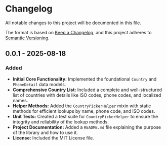 # Changelog

All notable changes to this project will be documented in this file.

The format is based on [Keep a Changelog](https://keepachangelog.com/en/1.0.0/),
and this project adheres to [Semantic Versioning](https://semver.org/spec/v2.0.0.html).

## 0.0.1 - 2025-08-18

### Added

- **Initial Core Functionality:** Implemented the foundational `Country` and `PhoneDetail` data models.
- **Comprehensive Country List:** Included a complete and well-structured list of countries with details like ISO codes,
  phone codes, and localized names.
- **Helper Methods:** Added the `CountryPickerHelper` mixin with static methods for efficient lookups by name, phone
  code, and ISO codes.
- **Unit Tests:** Created a test suite for `CountryPickerHelper` to ensure the integrity and reliability of the lookup
  methods.
- **Project Documentation:** Added a `README.md` file explaining the purpose of the library and how to use it.
- **License:** Included the MIT License file.